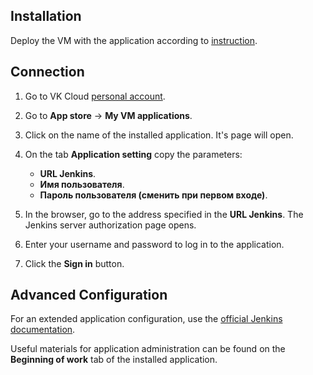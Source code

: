 ## Installation

Deploy the VM with the application according to [instruction](../init-install/).

## Connection

1. Go to VK Cloud [personal account](https://mcs.mail.ru/app/en).
1. Go to **App store** → **My VM applications**.
1. Click on the name of the installed application. It's page will open.
1. On the tab **Application setting** copy the parameters:

    - **URL Jenkins**.
    - **Имя пользователя**.
    - **Пароль пользователя (сменить при первом входе)**.

1. In the browser, go to the address specified in the **URL Jenkins**. The Jenkins server authorization page opens.
1. Enter your username and password to log in to the application.
1. Click the **Sign in** button.

## Advanced Configuration

For an extended application configuration, use the [official Jenkins documentation](https://www.jenkins.io/doc/).

<info>

Useful materials for application administration can be found on the **Beginning of work** tab of the installed application.

</info>
